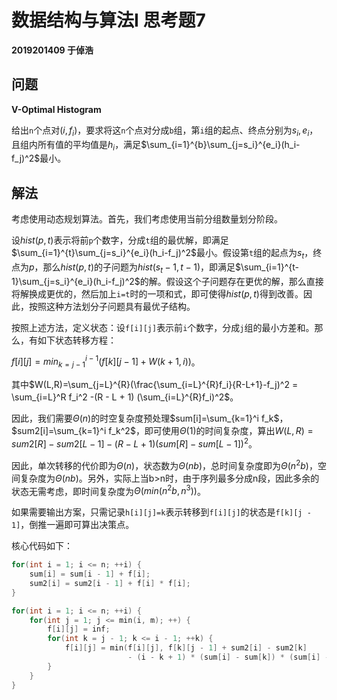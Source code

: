 # 数据结构与算法I 思考题7

**2019201409 于倬浩**

## 问题

**V-Optimal Histogram**

给出`n`个点对$(i, f_i)$，要求将这`n`个点对分成`b`组，第`i`组的起点、终点分别为$s_i, e_i$，且组内所有值的平均值是$h_i$，满足$\sum_{i=1}^{b}\sum_{j=s_i}^{e_i}(h_i-f_j)^2$最小。 



## 解法

考虑使用动态规划算法。首先，我们考虑使用当前分组数量划分阶段。

设$hist(p,t)$表示将前`p`个数字，分成`t`组的最优解，即满足$\sum_{i=1}^{t}\sum_{j=s_i}^{e_i}(h_i-f_j)^2$最小。假设第`t`组的起点为$s_t$，终点为$p$，那么$hist(p,t)$的子问题为$hist(s_t - 1, t - 1)$，即满足$\sum_{i=1}^{t-1}\sum_{j=s_i}^{e_i}(h_i-f_j)^2$的解。假设这个子问题存在更优的解，那么直接将解换成更优的，然后加上`i=t`时的一项和式，即可使得$hist(p,t)$得到改善。因此，按照这种方法划分子问题具有最优子结构。

按照上述方法，定义状态：设`f[i][j]`表示前`i`个数字，分成`j`组的最小方差和。那么，有如下状态转移方程：

$f[i][j] = min_{k=j-1}^{i-1}(f[k][j-1]+W(k+1,i))$。

其中$W(L,R)=\sum_{j=L}^{R}(\frac{\sum_{i=L}^{R}f_i}{R-L+1}-f_j)^2 = \sum_{i=L}^R f_i^2 -(R - L + 1) (\sum_{i=L}^{R}f_i)^2$。

因此，我们需要$\Theta(n)$的时空复杂度预处理$sum[i]=\sum_{k=1}^i f_k$，$sum2[i]=\sum_{k=1}^i f_k^2$，即可使用$\Theta(1)$的时间复杂度，算出$W(L,R)=sum2[R]-sum2[L-1] - (R-L+1)(sum[R]-sum[L-1])^2$。

因此，单次转移的代价即为$\Theta(n)$，状态数为$\Theta(nb)$，总时间复杂度即为$\Theta(n^2b)$，空间复杂度为$\Theta(nb)$。另外，实际上当b>n时，由于序列最多分成n段，因此多余的状态无需考虑，即时间复杂度为$\Theta(min(n^2b, n^3))$。

如果需要输出方案，只需记录`h[i][j]=k`表示转移到`f[i][j]`的状态是`f[k][j - 1]`，倒推一遍即可算出决策点。

核心代码如下：

```c++
for(int i = 1; i <= n; ++i) {
    sum[i] = sum[i - 1] + f[i];
    sum2[i] = sum2[i - 1] + f[i] * f[i];
}

for(int i = 1; i <= n; ++i) {
    for(int j = 1; j <= min(i, m); ++) {
        f[i][j] = inf;
        for(int k = j - 1; k <= i - 1; ++k) {
            f[i][j] = min(f[i][j], f[k][j - 1] + sum2[i] - sum2[k] 
                          - (i - k + 1) * (sum[i] - sum[k]) * (sum[i] - sum[k]));
        }
    }
}
```